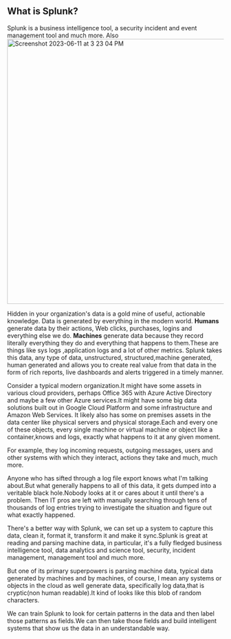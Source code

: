 ## What is Splunk?
Splunk is a business intelligence tool, a security incident and event management tool and much more.
Also <img width="615" alt="Screenshot 2023-06-11 at 3 23 04 PM" src="https://github.com/Surbhi-Kohli/Splunk/assets/32058209/158a9fdc-af99-4570-8c8a-f8cffc576976">

Hidden in your organization's data is a gold mine of useful, actionable knowledge. Data is generated by everything in the modern world.
**Humans** generate data by their actions, Web clicks, purchases, logins and everything else we do.
**Machines** generate data because they record literally everything they do and everything that happens to them.These are things like sys logs ,application logs and a lot of other metrics.
Splunk takes this data, any type of data, unstructured, structured,machine generated, human generated and allows you to create real value from that data in the form of rich reports, live dashboards and alerts triggered in a timely manner.

Consider a typical modern organization.It might have some assets in various cloud providers, perhaps Office 365 with Azure Active Directory and maybe a few other Azure services.It might have some big data solutions built out in Google Cloud Platform and some infrastructure and Amazon Web Services.
It likely also has some on premises assets in the data center like physical servers and physical storage.Each and every one of these objects, every single machine or virtual machine or object like a container,knows and logs, exactly what happens to it at any given moment.

For example, they log incoming requests, outgoing messages, users and other systems with which they interact, actions they take and much, much more.

Anyone who has sifted through a log file export knows what I'm talking about.But what generally happens to all of this data, it gets dumped into a veritable black hole.Nobody looks at it or cares about it until there's a problem.
Then IT pros are left with manually searching through tens of thousands of log entries trying to investigate the situation and figure out what exactly happened.

There's a better way with Splunk, we can set up a system to capture
this data, clean it, format it, transform it and make it sync.Splunk is great at reading and parsing machine data, in particular, it's a fully fledged business
intelligence tool, data analytics and science tool, security, incident management, management tool and much more.

But one of its primary superpowers is parsing machine data, typical data generated by machines and by machines, of course, I mean any systems or objects in the cloud as well generate data, specifically log data,that is cryptic(non human readable).It kind of looks like this blob of random characters.

We can train Splunk to look for certain patterns in the data and then label those patterns as fields.We can then take those fields and build intelligent systems that show us the data in an understandable way.
